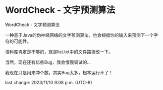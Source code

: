 # WordCheck - 文字预测算法
WordCheck - 文字预测算法

一种基于Java的伪神经网络的文字预测算法，他会根据你的输入来预测下一个字符的可能性。

语料库肯定是不够的，就是list.txt中的文件路径改一下。

当然，现在还有亿些Bug，我会慢慢调试的...

我现在只是用来冲个数，其实Bug太多，根本运行不了！

last change: 2023/11/10 9:08 p.m. (UTC-8)
